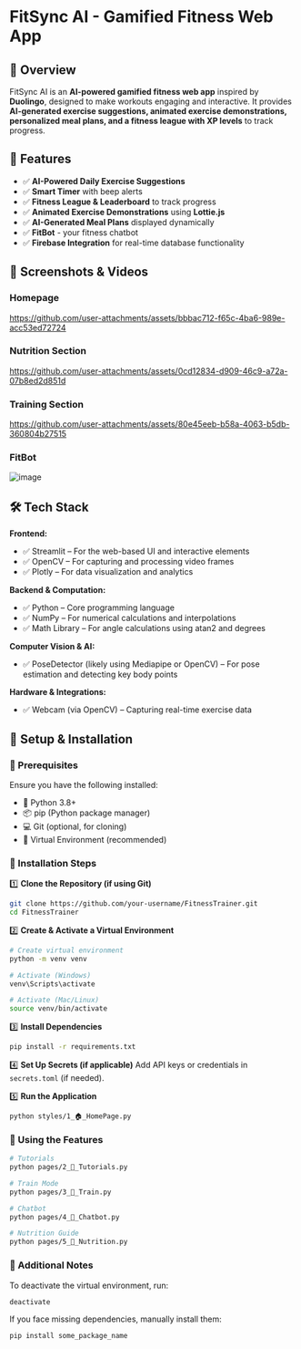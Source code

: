 # FitSync AI - Gamified Fitness Web App

## 📌 Overview
FitSync AI is an **AI-powered gamified fitness web app** inspired by **Duolingo**, designed to make workouts engaging and interactive. It provides **AI-generated exercise suggestions, animated exercise demonstrations, personalized meal plans, and a fitness league with XP levels** to track progress.

## 🚀 Features
- ✅ **AI-Powered Daily Exercise Suggestions**
- ✅ **Smart Timer** with beep alerts
- ✅ **Fitness League & Leaderboard** to track progress
- ✅ **Animated Exercise Demonstrations** using **Lottie.js**
- ✅ **AI-Generated Meal Plans** displayed dynamically
- ✅ **FitBot** - your fitness chatbot
- ✅ **Firebase Integration** for real-time database functionality

## 📸 Screenshots & Videos
### **Homepage**

https://github.com/user-attachments/assets/bbbac712-f65c-4ba6-989e-acc53ed72724

### **Nutrition Section**

https://github.com/user-attachments/assets/0cd12834-d909-46c9-a72a-07b8ed2d851d

### **Training Section**

https://github.com/user-attachments/assets/80e45eeb-b58a-4063-b5db-360804b27515

### **FitBot**
![image](https://github.com/user-attachments/assets/d0669dbe-7cc7-4352-b70d-cfa97ca10aae)

## 🛠️ Tech Stack
**Frontend:**
- ✅ Streamlit – For the web-based UI and interactive elements
- ✅ OpenCV – For capturing and processing video frames
- ✅ Plotly – For data visualization and analytics

**Backend & Computation:**
- ✅ Python – Core programming language
- ✅ NumPy – For numerical calculations and interpolations
- ✅ Math Library – For angle calculations using atan2 and degrees

**Computer Vision & AI:**
- ✅ PoseDetector (likely using Mediapipe or OpenCV) – For pose estimation and detecting key body points

**Hardware & Integrations:**
- ✅ Webcam (via OpenCV) – Capturing real-time exercise data

## 🔧 Setup & Installation

### 📌 Prerequisites
Ensure you have the following installed:
- 🐍 Python 3.8+
- 📦 pip (Python package manager)
- 💻 Git (optional, for cloning)
- 📂 Virtual Environment (recommended)

### 🚀 Installation Steps

1️⃣ **Clone the Repository (if using Git)**
```bash
git clone https://github.com/your-username/FitnessTrainer.git
cd FitnessTrainer
```

2️⃣ **Create & Activate a Virtual Environment**
```bash
# Create virtual environment
python -m venv venv

# Activate (Windows)
venv\Scripts\activate

# Activate (Mac/Linux)
source venv/bin/activate
```

3️⃣ **Install Dependencies**
```bash
pip install -r requirements.txt
```

4️⃣ **Set Up Secrets (if applicable)**
Add API keys or credentials in `secrets.toml` (if needed).

5️⃣ **Run the Application**
```bash
python styles/1_🏠_HomePage.py
```

### 🎯 Using the Features
```bash
# Tutorials
python pages/2_📘_Tutorials.py

# Train Mode
python pages/3_🏃_Train.py

# Chatbot
python pages/4_🤖_Chatbot.py

# Nutrition Guide
python pages/5_🍎_Nutrition.py
```

### 🎯 Additional Notes
To deactivate the virtual environment, run:
```bash
deactivate
```
If you face missing dependencies, manually install them:
```bash
pip install some_package_name
```
